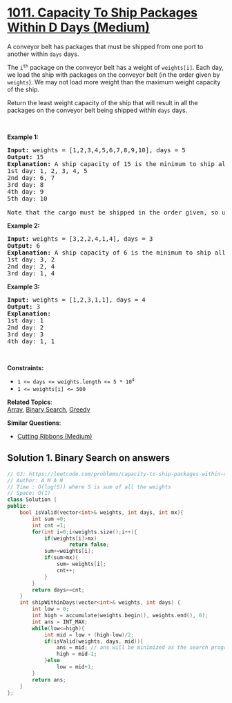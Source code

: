 # [1011. Capacity To Ship Packages Within D Days (Medium)](https://leetcode.com/problems/capacity-to-ship-packages-within-d-days/)

<p>A conveyor belt has packages that must be shipped from one port to another within <code>days</code> days.</p>

<p>The <code>i<sup>th</sup></code> package on the conveyor belt has a weight of <code>weights[i]</code>. Each day, we load the ship with packages on the conveyor belt (in the order given by <code>weights</code>). We may not load more weight than the maximum weight capacity of the ship.</p>

<p>Return the least weight capacity of the ship that will result in all the packages on the conveyor belt being shipped within <code>days</code> days.</p>

<p>&nbsp;</p>
<p><strong>Example 1:</strong></p>

<pre><strong>Input:</strong> weights = [1,2,3,4,5,6,7,8,9,10], days = 5
<strong>Output:</strong> 15
<strong>Explanation:</strong> A ship capacity of 15 is the minimum to ship all the packages in 5 days like this:
1st day: 1, 2, 3, 4, 5
2nd day: 6, 7
3rd day: 8
4th day: 9
5th day: 10

Note that the cargo must be shipped in the order given, so using a ship of capacity 14 and splitting the packages into parts like (2, 3, 4, 5), (1, 6, 7), (8), (9), (10) is not allowed.
</pre>

<p><strong>Example 2:</strong></p>

<pre><strong>Input:</strong> weights = [3,2,2,4,1,4], days = 3
<strong>Output:</strong> 6
<strong>Explanation:</strong> A ship capacity of 6 is the minimum to ship all the packages in 3 days like this:
1st day: 3, 2
2nd day: 2, 4
3rd day: 1, 4
</pre>

<p><strong>Example 3:</strong></p>

<pre><strong>Input:</strong> weights = [1,2,3,1,1], days = 4
<strong>Output:</strong> 3
<strong>Explanation:</strong>
1st day: 1
2nd day: 2
3rd day: 3
4th day: 1, 1
</pre>

<p>&nbsp;</p>
<p><strong>Constraints:</strong></p>

<ul>
	<li><code>1 &lt;= days &lt;= weights.length &lt;= 5 * 10<sup>4</sup></code></li>
	<li><code>1 &lt;= weights[i] &lt;= 500</code></li>
</ul>

**Related Topics**:  
[Array](https://leetcode.com/tag/array/), [Binary Search](https://leetcode.com/tag/binary-search/), [Greedy](https://leetcode.com/tag/greedy/)

**Similar Questions**:
* [Cutting Ribbons (Medium)](https://leetcode.com/problems/cutting-ribbons/)

## Solution 1. Binary Search on answers

```cpp
// OJ: https://leetcode.com/problems/capacity-to-ship-packages-within-d-days/
// Author: A M A N
// Time : O(log(S)) where S is sum of all the weights
// Space: O(1)
class Solution {
public:
    bool isValid(vector<int>& weights, int days, int mx){
        int sum =0;
        int cnt =1;
        for(int i=0;i<weights.size();i++){
            if(weights[i]>mx)
                    return false;
            sum+=weights[i];
            if(sum>mx){
                sum= weights[i];
                cnt++;
            }
        }
        return days>=cnt;
    }
    int shipWithinDays(vector<int>& weights, int days) {
        int low = 0;
        int high = accumulate(weights.begin(), weights.end(), 0);
        int ans = INT_MAX;
        while(low<=high){
            int mid = low + (high-low)/2;
            if(isValid(weights, days, mid)){
                ans = mid; // ans will be minimized as the search progresses
                high = mid-1;
            }else
                low = mid+1;
        }
        return ans;
    }
};
```